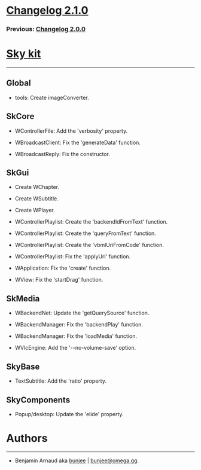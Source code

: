 # [Changelog 2.1.0](https://omega.gg/Sky/changes/2.1.0.html)

### Previous: [Changelog 2.0.0](2.0.0.html)

# [Sky kit](https://omega.gg/Sky)
---

## Global

- tools: Create imageConverter.


## SkCore

- WControllerFile: Add the 'verbosity' property.

- WBroadcastClient: Fix the 'generateData' function.

- WBroadcastReply: Fix the constructor.


## SkGui

- Create WChapter.

- Create WSubtitle.

- Create WPlayer.

- WControllerPlaylist: Create the 'backendIdFromText' function.

- WControllerPlaylist: Create the 'queryFromText' function.

- WControllerPlaylist: Create the 'vbmlUriFromCode' function.

- WControllerPlaylist: Fix the 'applyUrl' function.

- WApplication: Fix the 'create' function.

- WView: Fix the 'startDrag' function.


## SkMedia

- WBackendNet: Update the 'getQuerySource' function.

- WBackendManager: Fix the 'backendPlay' function.

- WBackendManager: Fix the 'loadMedia' function.

- WVlcEngine: Add the '--no-volume-save' option.


## SkyBase

- TextSubtitle: Add the 'ratio' property.


## SkyComponents

- Popup/desktop: Update the 'elide' property.


# Authors
---

- Benjamin Arnaud aka [bunjee](https://bunjee.me) | <bunjee@omega.gg>.
